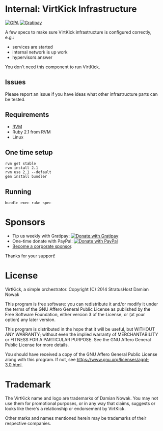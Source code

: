 # Internal: VirtKick Infrastructure

[![GPA](https://img.shields.io/codeclimate/github/virtkick/virtkick-internal-infrastructure.svg?style=flat-square)](https://codeclimate.com/github/virtkick/virtkick-internal-infrastructure)
[![Gratipay](https://img.shields.io/gratipay/virtkick.svg?style=flat-square)](https://gratipay.com/virtkick/)

A few specs to make sure VirtKick infrastructure is configured correctly, e.g.:

- services are started
- internal network is up work
- hypervisors answer

You don't need this component to run VirtKick.


## Issues

Please report an issue if you have ideas what other infrastructure parts can be tested.


## Requirements

- [RVM](https://rvm.io/)
- Ruby 2.1 from RVM
- Linux

## One time setup

```
rvm get stable
rvm install 2.1
rvm use 2.1 --default
gem install bundler
```

## Running

```
bundle exec rake spec
```

# Sponsors

- Tip us weekly with Gratipay: [![Donate with Gratipay](https://img.shields.io/gratipay/Nowaker.svg?style=flat-square)](https://gratipay.com/Nowaker/)
- One-time donate with PayPal: [![Donate with PayPal](https://raw.githubusercontent.com/virtkick/virtkick/master/paypal-donate.png)](https://www.paypal.com/cgi-bin/webscr?cmd=_s-xclick&hosted_button_id=AGF4FPG7JZ7NY&lc=US)
- [Become a corporate sponsor](https://www.virtkick.io/become-a-sponsor.html).

Thanks for your support!


# License

VirtKick, a simple orchestrator.
Copyright (C) 2014 StratusHost Damian Nowak

This program is free software: you can redistribute it and/or modify
it under the terms of the GNU Affero General Public License as
published by the Free Software Foundation, either version 3 of the
License, or (at your option) any later version.

This program is distributed in the hope that it will be useful,
but WITHOUT ANY WARRANTY; without even the implied warranty of
MERCHANTABILITY or FITNESS FOR A PARTICULAR PURPOSE.  See the
GNU Affero General Public License for more details.

You should have received a copy of the GNU Affero General Public License
along with this program.  If not, see https://www.gnu.org/licenses/agpl-3.0.html.


# Trademark

The VirtKick name and logo are trademarks of Damian Nowak.
You may not use them for promotional purposes,
or in any way that claims, suggests or looks like
there's a relationship or endorsement by VirtKick.

Other marks and names mentioned herein may be trademarks of their respective companies.
